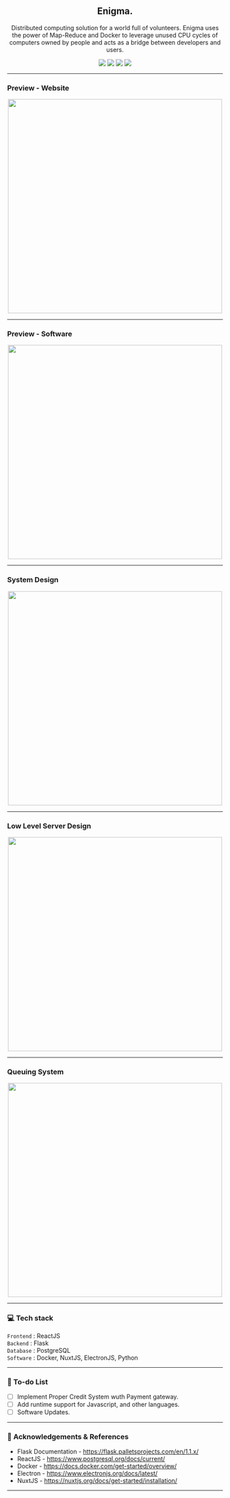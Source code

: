 <p align="center"
<img src ="" width = 200px>
</p>

<h2 align = 'center'> Enigma.
</h2>

<p align='center'>
Distributed computing solution for a world full of volunteers. Enigma  uses  the  power  of  Map-Reduce and Docker  to  leverage  unused  CPU  cycles  of  computers 
owned by people and acts as a bridge between developers and users.
</p>

<div align="center">

[![](https://img.shields.io/badge/Made_with-Flask-blue?style=for-the-badge&logo=Flask)](https://flask.palletsprojects.com/en/1.1.x/) 
[![](https://img.shields.io/badge/Made_with-PostgreSQL-blue?style=for-the-badge&logo=PostgreSQL)](https://www.postgresql.org/docs/current/)
[![](https://img.shields.io/badge/Made_with-Docker-blue?style=for-the-badge&logo=Docker)](https://docs.docker.com/get-started/overview/)
[![](https://img.shields.io/badge/IDE-Visual_Studio_Code-blue?style=for-the-badge&logo=visual-studio-code)](https://code.visualstudio.com/ "Visual Studio Code")

</div>

-----------------------------------

### Preview - Website

<p align="center">
<img src ="./assets/Homepage.png" width = 500px>
</p>

-----------------------------------

### Preview - Software
<p align="center">
<img src ="./assets/Lightmode.png" width = 500px>
</p>

-----------------------------------

### System Design
<p align="center">
<img src ="./assets/Question.png" width = 500px>
</p>


-----------------------------------

### Low Level Server Design
<p align="center">
<img src ="./assets/Lightmode.png" width = 500px>
</p>


-----------------------------------

### Queuing System
<p align="center">
<img src ="./assets/Lightmode.png" width = 500px>
</p>


-----------------------------------
###             💻 Tech stack
`Frontend` : ReactJS <br>
`Backend` : Flask <br>
`Database` : PostgreSQL <br>
`Software` : Docker, NuxtJS, ElectronJS, Python  <br>

-----------------------------------

### 📝 To-do List

- [ ] Implement Proper Credit System wuth Payment gateway. 
- [ ] Add runtime support for Javascript, and other languages.
- [ ] Software Updates. 

------------------------------------------


### :page_with_curl: Acknowledgements & References

- Flask Documentation - https://flask.palletsprojects.com/en/1.1.x/
- ReactJS - https://www.postgresql.org/docs/current/
- Docker - https://docs.docker.com/get-started/overview/
- Electron - https://www.electronjs.org/docs/latest/
- NuxtJS - https://nuxtjs.org/docs/get-started/installation/

-----------------------------------
